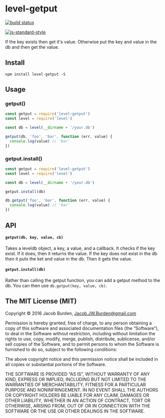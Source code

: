# level-getput

[![build status](http://img.shields.io/travis/jekrb/level-getput.svg?style=flat)](http://travis-ci.org/jekrb/level-getput)

[![js-standard-style](https://cdn.rawgit.com/feross/standard/master/badge.svg)](https://github.com/feross/standard)

If the key exists then get it's value.
Otherwise put the key and value in the db and then get the value.

## Install

```
npm install level-getput -S
```

## Usage

### getput()
```js
const getput = require('level-getput')
const level = require('level')

const db = level(__dirname + '/your.db')

getput(db, 'foo', 'bar', function (err, value) {
  console.log(value) // 'bar'
})
```

### getput.install()

```js
const getput = require('level-getput')
const level = require('level')

const db = level(__dirname + '/your.db')

getput.install(db)

db.getput('foo', 'bar', function (err, value) {
  console.log(value) // 'bar'
})
```

## API


#### `getput(db, key, value, cb)`

Takes a leveldb object, a key, a value, and a callback.
It checks if the key exist. If it does, then it returns the value.
If the key does not exist in the db then it puts the ket and value in the db.
Then it gets the value.

#### `getput.install(db)`

Rather than calling the getput function, you can add a getput method to the db.
You can then use `db.getput(key, value, cb)`.



## The MIT License (MIT)

Copyright © 2016 Jacob Burden, <Jacob.JW.Burden@gmail.com>

Permission is hereby granted, free of charge, to any person obtaining a copy of this software and associated documentation files (the “Software”), to deal in the Software without restriction, including without limitation the rights to use, copy, modify, merge, publish, distribute, sublicense, and/or sell copies of the Software, and to permit persons to whom the Software is furnished to do so, subject to the following conditions:

The above copyright notice and this permission notice shall be included in all copies or substantial portions of the Software.

THE SOFTWARE IS PROVIDED “AS IS”, WITHOUT WARRANTY OF ANY KIND, EXPRESS OR IMPLIED, INCLUDING BUT NOT LIMITED TO THE WARRANTIES OF MERCHANTABILITY, FITNESS FOR A PARTICULAR PURPOSE AND NONINFRINGEMENT. IN NO EVENT SHALL THE AUTHORS OR COPYRIGHT HOLDERS BE LIABLE FOR ANY CLAIM, DAMAGES OR OTHER LIABILITY, WHETHER IN AN ACTION OF CONTRACT, TORT OR OTHERWISE, ARISING FROM, OUT OF OR IN CONNECTION WITH THE SOFTWARE OR THE USE OR OTHER DEALINGS IN THE SOFTWARE.
